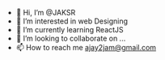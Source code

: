 - 👋 Hi, I’m @JAKSR
- 👀 I’m interested in web Designing
- 🌱 I’m currently learning ReactJS
- 💞️ I’m looking to collaborate on ...
- 📫 How to reach me ajay2jam@gmail.com

<!---
JAKSR/JAKSR is a ✨ special ✨ repository because its `README.md` (this file) appears on your GitHub profile.
You can click the Preview link to take a look at your changes.
--->
